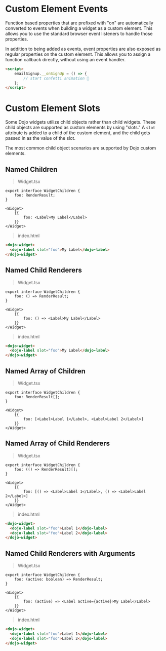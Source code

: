 # Custom Element Events

Function based properties that are prefixed with "on" are automatically converted to events when building a widget as a custom element. This allows you to use the standard browser event listeners to handle those properties.

In addition to being added as events, event properties are also exposed as regular properties on the custom element. This allows you to assign a function callback directly, without using an event handler.

```html
<script>
    emailSignup.__onSignUp = () => {
        // start confetti animation 🎉
    };
</script>
```

# Custom Element Slots

Some Dojo widgets utilize child objects rather than child widgets. These child objects are supported as custom elements by using "slots." A `slot` attribute is added to a child of the custom element, and the child gets passed in as the value of the slot.

The most common child object scenarios are supported by Dojo custom elements.

## Named Children

> Widget.tsx

```tsx
export interface WidgetChildren {
	foo: RenderResult;
}
```

```tsx
<Widget>
	{{
		foo: <Label>My Label</Label>
	}}
</Widget>
```

> index.html

```html
<dojo-widget>
  <dojo-label slot="foo">My Label</dojo-label>
</dojo-widget>
```

## Named Child Renderers

> Widget.tsx

```tsx
export interface WidgetChildren {
	foo: () => RenderResult;
}
```

```tsx
<Widget>
	{{
		foo: () => <Label>My Label</Label>
	}}
</Widget>
```

> index.html

```html
<dojo-widget>
  <dojo-label slot="foo">My Label</dojo-label>
</dojo-widget>
```

## Named Array of Children

> Widget.tsx

```tsx
export interface WidgetChildren {
	foo: RenderResult[];
}
```

```tsx
<Widget>
	{{
		foo: [<Label>Label 1</Label>, <Label>Label 2</Label>]
	}}
</Widget>
```

## Named Array of Child Renderers

> Widget.tsx

```tsx
export interface WidgetChildren {
	foo: (() => RenderResult)[];
}
```

```tsx
<Widget>
	{{
		foo: [() => <Label>Label 1</Label>, () => <Label>Label 2</Label>]
	}}
</Widget>
```

> index.html

```html
<dojo-widget>
  <dojo-label slot="foo">Label 1</dojo-label>
  <dojo-label slot="foo">Label 2</dojo-label>
</dojo-widget>
```

## Named Child Renderers with Arguments

> Widget.tsx

```tsx
export interface WidgetChildren {
	foo: (active: boolean) => RenderResult;
}
```

```tsx
<Widget>
	{{
		foo: (active) => <Label active={active}>My Label</Label>
	}}
</Widget>
```

> index.html

```html
<dojo-widget>
  <dojo-label slot="foo">Label 1</dojo-label>
  <dojo-label slot="foo">Label 2</dojo-label>
</dojo-widget>
```
